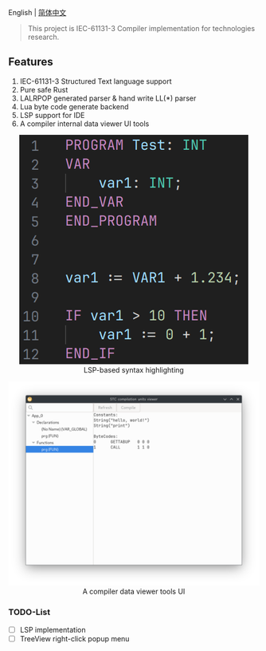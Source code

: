 English | [简体中文](./README.zh-CN.md)
> This project is IEC-61131-3 Compiler implementation for technologies research.

## Features
1. IEC-61131-3 Structured Text language support
2. Pure safe Rust
3. LALRPOP generated parser & hand write LL(\*) parser
4. Lua byte code generate backend
5. LSP support for IDE
6. A compiler internal data viewer UI tools

<p align="center">
<img src="./screenshots/Screenshot_20231216_233926.png"><br>
LSP-based syntax highlighting
</p>

<p align="center">
<img src="./screenshots/Screenshot_20231209_230838.png"><br>
A compiler data viewer tools UI
</p>

### TODO-List
- [ ] LSP implementation
- [ ] TreeView right-click popup menu
